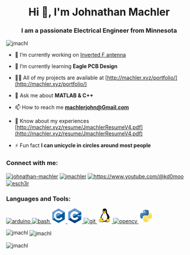 <h1 align="center">Hi 👋, I'm Johnathan Machler</h1>
<h3 align="center">I am a passionate Electrical Engineer from Minnesota</h3>

<p align="left"> <img src="https://komarev.com/ghpvc/?username=jmachl&label=Profile%20views&color=0e75b6&style=flat" alt="jmachl" /> </p>

- 🔭 I’m currently working on [Inverted F antenna](http://machler.xyz/portfolio/PCB%20Layout/)

- 🌱 I’m currently learning **Eagle PCB Design**

- 👨‍💻 All of my projects are available at [http://machler.xyz/portfolio/](http://machler.xyz/portfolio/)

- 💬 Ask me about **MATLAB & C++**

- 📫 How to reach me **machlerjohn@Gmail.com**

- 📄 Know about my experiences [http://machler.xyz/resume/JmachlerResumeV4.pdf](http://machler.xyz/resume/JmachlerResumeV4.pdf)

- ⚡ Fun fact **I can unicycle in circles around most people**

<h3 align="left">Connect with me:</h3>
<p align="left">
<a href="https://linkedin.com/in/johnathan-machler" target="blank"><img align="center" src="https://raw.githubusercontent.com/rahuldkjain/github-profile-readme-generator/master/src/images/icons/Social/linked-in-alt.svg" alt="johnathan-machler" height="30" width="40" /></a>
<a href="https://stackoverflow.com/users/jmachler" target="blank"><img align="center" src="https://raw.githubusercontent.com/rahuldkjain/github-profile-readme-generator/master/src/images/icons/Social/stack-overflow.svg" alt="jmachler" height="30" width="40" /></a>
<a href="https://www.youtube.com/@kd0moo" target="blank"><img align="center" src="https://raw.githubusercontent.com/rahuldkjain/github-profile-readme-generator/master/src/images/icons/Social/youtube.svg" alt="https://www.youtube.com/@kd0moo" height="30" width="40" /></a>
<a href="https://discord.gg/esch3r" target="blank"><img align="center" src="https://raw.githubusercontent.com/rahuldkjain/github-profile-readme-generator/master/src/images/icons/Social/discord.svg" alt="esch3r" height="30" width="40" /></a>
</p>

<h3 align="left">Languages and Tools:</h3>
<p align="left"> <a href="https://www.arduino.cc/" target="_blank" rel="noreferrer"> <img src="https://cdn.worldvectorlogo.com/logos/arduino-1.svg" alt="arduino" width="40" height="40"/> </a> <a href="https://www.gnu.org/software/bash/" target="_blank" rel="noreferrer"> <img src="https://www.vectorlogo.zone/logos/gnu_bash/gnu_bash-icon.svg" alt="bash" width="40" height="40"/> </a> <a href="https://www.cprogramming.com/" target="_blank" rel="noreferrer"> <img src="https://raw.githubusercontent.com/devicons/devicon/master/icons/c/c-original.svg" alt="c" width="40" height="40"/> </a> <a href="https://www.w3schools.com/cpp/" target="_blank" rel="noreferrer"> <img src="https://raw.githubusercontent.com/devicons/devicon/master/icons/cplusplus/cplusplus-original.svg" alt="cplusplus" width="40" height="40"/> </a> <a href="https://git-scm.com/" target="_blank" rel="noreferrer"> <img src="https://www.vectorlogo.zone/logos/git-scm/git-scm-icon.svg" alt="git" width="40" height="40"/> </a> <a href="https://www.linux.org/" target="_blank" rel="noreferrer"> <img src="https://raw.githubusercontent.com/devicons/devicon/master/icons/linux/linux-original.svg" alt="linux" width="40" height="40"/> </a> <a href="https://opencv.org/" target="_blank" rel="noreferrer"> <img src="https://www.vectorlogo.zone/logos/opencv/opencv-icon.svg" alt="opencv" width="40" height="40"/> </a> <a href="https://www.python.org" target="_blank" rel="noreferrer"> <img src="https://raw.githubusercontent.com/devicons/devicon/master/icons/python/python-original.svg" alt="python" width="40" height="40"/> </a> </p>

<p><img align="left" src="https://github-readme-stats.vercel.app/api/top-langs?username=jmachl&show_icons=true&locale=en&layout=compact" alt="jmachl" /></p>

<p>&nbsp;<img align="center" src="https://github-readme-stats.vercel.app/api?username=jmachl&show_icons=true&locale=en" alt="jmachl" /></p>

<p><img align="center" src="https://github-readme-streak-stats.herokuapp.com/?user=jmachl&" alt="jmachl" /></p>
